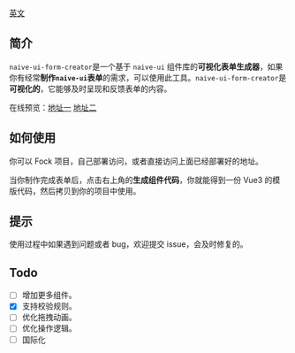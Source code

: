 [英文](https://github.com/doom-9/naive-ui-form-creator/README.md)

## 简介

`naive-ui-form-creator`是一个基于 `naive-ui` 组件库的**可视化表单生成器**，如果你有经常**制作`naive-ui`表单**的需求，可以使用此工具。`naive-ui-form-creator`是**可视化的**，它能够及时呈现和反馈表单的内容。

在线预览：[地址一](https://naive-create-form.vercel.app/) [地址二](https://naive-create-form-7etnzbd9494f6f-1300547621.ap-shanghai.app.tcloudbase.com/)

## 如何使用

你可以 Fock 项目，自己部署访问，或者直接访问上面已经部署好的地址。

当你制作完成表单后，点击右上角的**生成组件代码**，你就能得到一份 Vue3 的模版代码，然后拷贝到你的项目中使用。

## 提示

使用过程中如果遇到问题或者 bug，欢迎提交 issue，会及时修复的。

## Todo

- [ ] 增加更多组件。
- [x] 支持校验规则。
- [ ] 优化拖拽动画。
- [ ] 优化操作逻辑。
- [ ] 国际化
